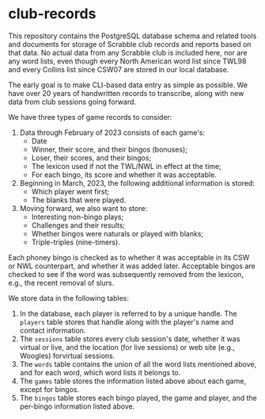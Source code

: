 # club-records
This repository contains the PostgreSQL database schema and related tools and documents for storage of Scrabble club records and reports based on that data. No actual data from any Scrabble club is included here, nor are any word lists, even though every North American word list since TWL98 and every Collins list since CSW07 are stored in our local database.

The early goal is to make CLI-based data entry as simple as possible. We have over 20 years of handwritten records to transcribe, along with new data from club sessions going forward. 

We have three types of game records to consider:

1. Data through February of 2023 consists of each game's:
   * Date
   * Winner, their score, and their bingos (bonuses);
   * Loser, their scores, and their bingos;
   * The lexicon used if not the TWL/NWL in effect at the time;
   * For each bingo, its score and whether it was acceptable.
2. Beginning in March, 2023, the following additional information is stored:
   * Which player went first;
   * The blanks that were played.
3. Moving forward, we also want to store:
   * Interesting non-bingo plays;
   * Challenges and their results;
   * Whether bingos were naturals or played with blanks;
   * Triple-triples (nine-timers).

Each phoney bingo is checked as to whether it was acceptable in its CSW or NWL counterpart, and whether it was added later. Acceptable bingos are checked to see if the word was subsequently removed from the lexicon, e.g., the recent removal of slurs.

We store data in the following tables:
1. In the database, each player is referred to by a unique handle. The `players` table stores that handle along with the player's name and contact information.
2. The `sessions` table stores every club session's date, whether it was virtual or live, and the location (for live sessions) or web site (e.g., Woogles) forvirtual sessions.
3. The `words` table contains the union of all the word lists mentioned above, and for each word, which word lists it belongs to.
4. The `games` table stores the information listed above about each game, except for bingos.
5. The `bingos` table stores each bingo played, the game and player, and the per-bingo information listed above.
